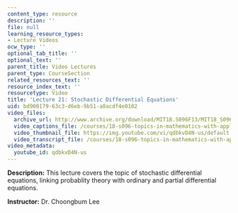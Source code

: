 ```yaml
---
content_type: resource
description: ''
file: null
learning_resource_types:
- Lecture Videos
ocw_type: ''
optional_tab_title: ''
optional_text: ''
parent_title: Video Lectures
parent_type: CourseSection
related_resources_text: ''
resource_index_text: ''
resourcetype: Video
title: 'Lecture 21: Stochastic Differential Equations'
uid: bd900179-63c3-d6eb-9b51-a8acdf4e0102
video_files:
  archive_url: http://www.archive.org/download/MIT18.S096F13/MIT18_S096F13_lec21_300k.mp4
  video_captions_file: /courses/18-s096-topics-in-mathematics-with-applications-in-finance-fall-2013/dd291dedf9cb551299fe9c6c00a98da7_qdbkvD4N-us.vtt
  video_thumbnail_file: https://img.youtube.com/vi/qdbkvD4N-us/default.jpg
  video_transcript_file: /courses/18-s096-topics-in-mathematics-with-applications-in-finance-fall-2013/74a46222ca5c89217c141f6da7156d76_qdbkvD4N-us.pdf
video_metadata:
  youtube_id: qdbkvD4N-us
---
```


**Description:** This lecture covers the topic of stochastic differential equations, linking probablity theory with ordinary and partial differential equations.

**Instructor:** Dr. Choongbum Lee